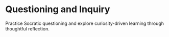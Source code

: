 # Questioning and Inquiry

Practice Socratic questioning and explore curiosity-driven learning through thoughtful reflection.